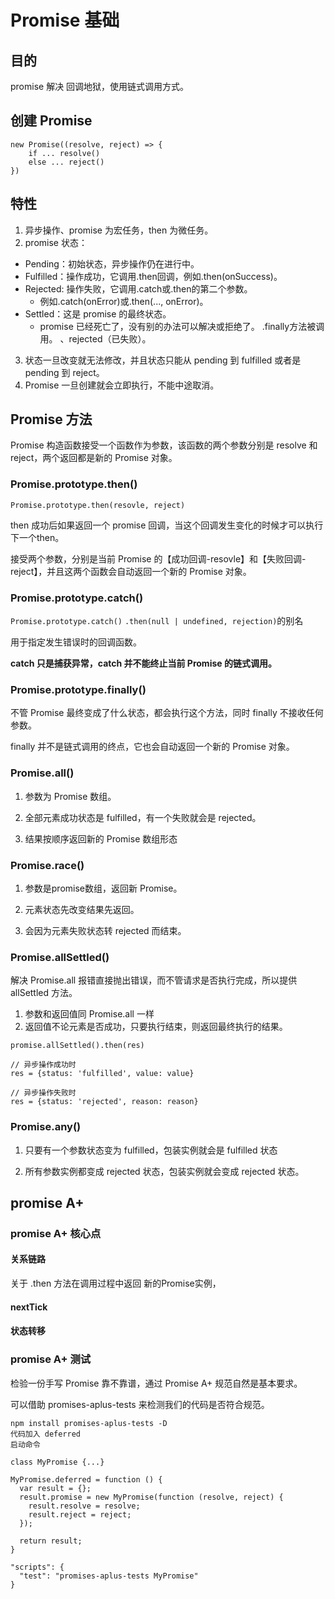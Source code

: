 # Promise 基础
## 目的
promise 解决 回调地狱，使用链式调用方式。

## 创建 Promise
```
new Promise((resolve, reject) => {
    if ... resolve()
    else ... reject()
})
```

## 特性
1. 异步操作、promise 为宏任务，then 为微任务。
2. promise 状态：
- Pending：初始状态，异步操作仍在进行中。
- Fulfilled：操作成功，它调用.then回调，例如.then(onSuccess)。
- Rejected: 操作失败，它调用.catch或.then的第二个参数。 
    - 例如.catch(onError)或.then(..., onError)。
- Settled：这是 promise 的最终状态。
    - promise 已经死亡了，没有别的办法可以解决或拒绝了。 .finally方法被调用。
、rejected（已失败）。
3. 状态一旦改变就无法修改，并且状态只能从 pending 到 fulfilled 或者是 pending 到 reject。
4. Promise 一旦创建就会立即执行，不能中途取消。

## Promise 方法
Promise 构造函数接受一个函数作为参数，该函数的两个参数分别是 resolve 和 reject，两个返回都是新的 Promise 对象。

### Promise.prototype.then()
``Promise.prototype.then(resovle, reject)``

then 成功后如果返回一个 promise 回调，当这个回调发生变化的时候才可以执行下一个then。

接受两个参数，分别是当前 Promise 的【成功回调-resovle】和【失败回调-reject】，并且这两个函数会自动返回一个新的 Promise 对象。

### Promise.prototype.catch()
``Promise.prototype.catch()``
``.then(null | undefined, rejection)``的别名

用于指定发生错误时的回调函数。

**catch 只是捕获异常，catch 并不能终止当前 Promise 的链式调用。**
### Promise.prototype.finally()
不管 Promise 最终变成了什么状态，都会执行这个方法，同时 finally 不接收任何参数。

finally 并不是链式调用的终点，它也会自动返回一个新的 Promise 对象。

### Promise.all()
1. 参数为 Promise 数组。

2. 全部元素成功状态是 fulfilled，有一个失败就会是 rejected。

3. 结果按顺序返回新的 Promise 数组形态

### Promise.race()
1. 参数是promise数组，返回新 Promise。

2. 元素状态先改变结果先返回。

3. 会因为元素失败状态转 rejected 而结束。

### Promise.allSettled()
解决 Promise.all 报错直接抛出错误，而不管请求是否执行完成，所以提供 allSettled 方法。
1. 参数和返回值同 Promise.all 一样
2. 返回值不论元素是否成功，只要执行结束，则返回最终执行的结果。

```
promise.allSettled().then(res)

// 异步操作成功时
res = {status: 'fulfilled', value: value}

// 异步操作失败时
res = {status: 'rejected', reason: reason}
```
### Promise.any()
1. 只要有一个参数状态变为 fulfilled，包装实例就会是 fulfilled 状态

2. 所有参数实例都变成 rejected 状态，包装实例就会变成 rejected 状态。


## promise A+
### promise A+ 核心点
#### 关系链路
关于 .then 方法在调用过程中返回 新的Promise实例，
#### nextTick
#### 状态转移

### promise A+ 测试
检验一份手写 Promise 靠不靠谱，通过 Promise A+ 规范自然是基本要求。

可以借助 promises-aplus-tests 来检测我们的代码是否符合规范。
```
npm install promises-aplus-tests -D
代码加入 deferred
启动命令

class MyPromise {...}

MyPromise.deferred = function () {
  var result = {};
  result.promise = new MyPromise(function (resolve, reject) {
    result.resolve = resolve;
    result.reject = reject;
  });

  return result;
}

"scripts": {
  "test": "promises-aplus-tests MyPromise"
}
```
